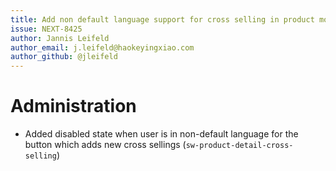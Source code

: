 ```yaml
---
title: Add non default language support for cross selling in product module
issue: NEXT-8425
author: Jannis Leifeld
author_email: j.leifeld@haokeyingxiao.com 
author_github: @jleifeld
---
```

# Administration
* Added disabled state when user is in non-default language for the button which adds new cross sellings (`sw-product-detail-cross-selling`)
